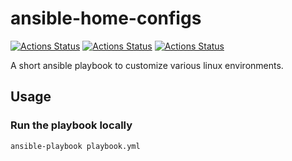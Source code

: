 # ansible-home-configs

[![Actions Status](https://github.com/netserf/ansible-home-configs/workflows/Ansible%20Test%20Run/badge.svg)](https://github.com/netserf/ansible-home-configs/actions)
[![Actions Status](https://github.com/netserf/ansible-home-configs/workflows/Markdown%20Links/badge.svg)](https://github.com/netserf/ansible-home-configs/actions)
[![Actions Status](https://github.com/netserf/ansible-home-configs/workflows/Markdown%20Lint/badge.svg)](https://github.com/netserf/ansible-home-configs/actions)

A short ansible playbook to customize various linux environments.

## Usage

### Run the playbook locally

```bash
ansible-playbook playbook.yml
```

